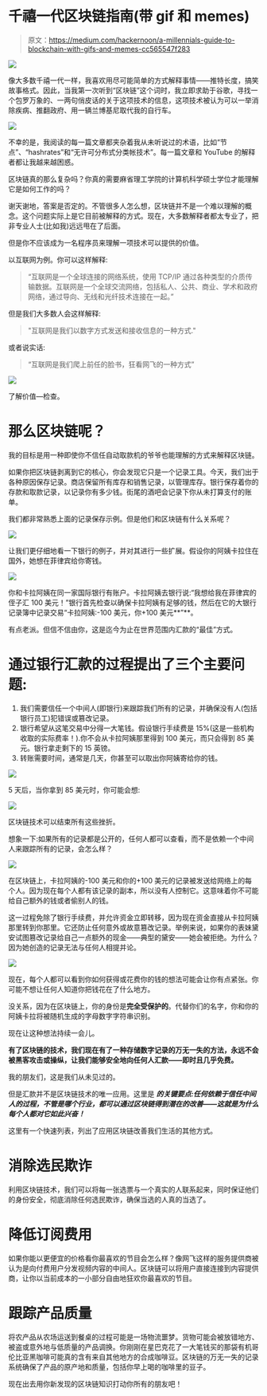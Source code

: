 # 千禧一代区块链指南(带 gif 和 memes)

> 原文：<https://medium.com/hackernoon/a-millennials-guide-to-blockchain-with-gifs-and-memes-cc565547f283>

![](img/3651ccf93a6300a58d7557c44731828c.png)

像大多数千禧一代一样，我喜欢用尽可能简单的方式解释事情——推特长度，搞笑故事格式。因此，当我第一次听到“区块链”这个词时，我立即求助于谷歌，寻找一个包罗万象的、一两句俏皮话的关于这项技术的信息，这项技术被认为可以一举消除疾病、推翻政府、用一辆兰博基尼取代我的自行车。

![](img/7d818dc4bae43f3e6627f7acb2c2ce31.png)

不幸的是，我阅读的每一篇文章都夹杂着我从未听说过的术语，比如“节点”、“hashrates”和“无许可分布式分类帐技术”。每一篇文章和 YouTube 的解释者都让我越来越困惑。

区块链真的那么复杂吗？你真的需要麻省理工学院的计算机科学硕士学位才能理解它是如何工作的吗？

谢天谢地，答案是否定的。不管很多人怎么想，区块链并不是一个难以理解的概念。这个问题实际上是它目前被解释的方式。现在，大多数解释者都太专业了，把非专业人士(比如我)远远甩在了后面。

但是你不应该成为一名程序员来理解一项技术可以提供的价值。

以互联网为例。你可以这样解释:

> “互联网是一个全球连接的网络系统，使用 TCP/IP 通过各种类型的介质传输数据。互联网是一个全球交流网络，包括私人、公共、商业、学术和政府网络，通过导向、无线和光纤技术连接在一起。”

但是我们大多数人会这样解释:

> "互联网是我们以数字方式发送和接收信息的一种方式."

或者说实话:

> “互联网是我们爬上前任的脸书，狂看网飞的一种方式”

![](img/e131d450b87d585903ad934e3c267047.png)

了解价值—检查。

# 那么区块链呢？

我的目标是用一种即使你不信任自动取款机的爷爷也能理解的方式来解释区块链。

如果你把区块链剥离到它的核心，你会发现它只是一个记录工具。今天，我们出于各种原因保存记录。商店保留所有库存和销售记录，以管理库存。银行保存着你的存款和取款记录，以记录你有多少钱。街尾的酒吧会记录下你从未打算支付的账单。

我们都非常熟悉上面的记录保存示例。但是他们和区块链有什么关系呢？

![](img/0c88652c21c8289c556ad1a5a1bcf76c.png)

让我们更仔细地看一下银行的例子，并对其进行一些扩展。假设你的阿姨卡拉住在国外，她想在菲律宾给你寄钱。

![](img/e5238f533b6249a44bfda985895fb4e8.png)

你和卡拉阿姨在同一家国际银行有账户。卡拉阿姨去银行说:“我想给我在菲律宾的侄子汇 100 美元！”银行首先检查以确保卡拉阿姨有足够的钱，然后在它的大银行记录簿中记录交易“卡拉阿姨:-100 美元，你+100 美元**”**。

有点老派。但信不信由你，这是迄今为止在世界范围内汇款的“最佳”方式。

# 通过银行汇款的过程提出了三个主要问题:

1.  我们需要信任一个中间人(即银行)来跟踪我们所有的记录，并确保没有人(包括银行员工)犯错误或篡改记录。
2.  银行希望从这笔交易中分得一大笔钱。假设银行手续费是 15%(这是一些机构收取的实际费率！).你不会从卡拉阿姨那里得到 100 美元，而只会得到 85 美元。银行拿走剩下的 15 英镑。
3.  转账需要时间，通常是几天，你甚至可以取出你阿姨寄给你的钱。

![](img/f4b0c48e0967422d93b0e702cc2b96e1.png)

5 天后，当你拿到 85 美元时，你可能会想:

![](img/0f1f824af9c2c5eaa96448e125f47cb2.png)

区块链技术可以结束所有这些挫折。

想象一下:如果所有的记录都是公开的，任何人都可以查看，而不是依赖一个中间人来跟踪所有的记录，会怎么样？

![](img/3f9e3d0984b5c8bc2c4746a0554ec71f.png)

在区块链上，卡拉阿姨的-100 美元和你的+100 美元的记录被发送给网络上的每个人。因为现在每个人都有该记录的副本，所以没有人控制它。这意味着你不可能给自己额外的钱或者偷别人的钱。

这一过程免除了银行手续费，并允许资金立即转移，因为现在资金直接从卡拉阿姨那里转到你那里。它还防止任何意外或故意篡改记录。举例来说，如果你的表妹黛安试图篡改记录给自己一点额外的现金——典型的黛安——她会被拒绝。为什么？因为她创造的记录无法与任何人相提并论。

![](img/4be8c766b0590b18ff42a55fe1d84631.png)

现在，每个人都可以看到你如何获得或花费你的钱的想法可能会让你有点紧张。你可能不想让任何人知道你把钱花在了什么地方。

没关系，因为在区块链上，你的身份是**完全受保护的**。代替你们的名字，你和你的阿姨卡拉将被随机生成的字母数字字符串识别。

现在让这种想法持续一会儿。

**有了区块链的技术，我们现在有了一种存储数字记录的万无一失的方法，永远不会被黑客攻击或操纵，让我们能够安全地向任何人汇款——即时且几乎免费。**

我的朋友们，这是我们从未见过的。

但是汇款并不是区块链技术的唯一应用。这里是 ***的关键要点:任何依赖于信任中间人的过程，不管是哪个行业，都可以通过区块链得到潜在的改善——这就是为什么每个人都对它如此兴奋！***

这里有一个快速列表，列出了应用区块链改善我们生活的其他方式。

# 消除选民欺诈

利用区块链技术，我们可以将每一张选票与一个真实的人联系起来，同时保证他们的身份安全，彻底消除任何选民欺诈，确保当选的人真的当选了。

# 降低订阅费用

如果你能以更便宜的价格看你最喜欢的节目会怎么样？像网飞这样的服务提供商被认为是向付费用户分发视频内容的中间人。区块链可以将用户直接连接到内容提供商，让你以当前成本的一小部分自由地狂欢你最喜欢的节目。

# 跟踪产品质量

将农产品从农场运送到餐桌的过程可能是一场物流噩梦。货物可能会被放错地方、被盗或意外地与低质量的产品调换。你刚刚在星巴克花了一大笔钱买的那袋有机哥伦比亚黑咖啡可能真的含有来自其他地方的合成咖啡豆。区块链的万无一失的记录系统确保了产品的原产地和质量，包括你早上喝的咖啡里的豆子。

现在出去用你新发现的区块链知识打动你所有的朋友吧！